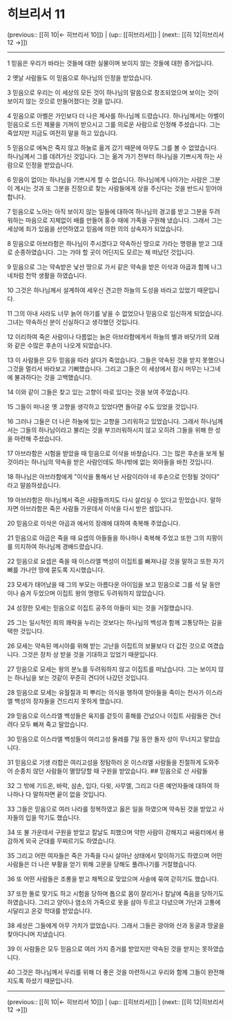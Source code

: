 # 히브리서 11

(previous:: [[히 10|← 히브리서 10]]) | (up:: [[히브리서]]) | (next:: [[히 12|히브리서 12 →]])

***




1 
믿음은 우리가 바라는 것들에 대한 실물이며 보이지 않는 것들에 대한 증거입니다. 



2 
옛날 사람들도 이 믿음으로 하나님의 인정을 받았습니다. 



3 
믿음으로 우리는 이 세상의 모든 것이 하나님의 말씀으로 창조되었으며 보이는 것이 보이지 않는 것으로 만들어졌다는 것을 압니다. 



4 
믿음으로 아벨은 가인보다 더 나은 제사를 하나님께 드렸습니다. 하나님께서는 아벨이 믿음으로 드린 제물을 기꺼이 받으시고 그를 의로운 사람으로 인정해 주셨습니다. 그는 죽었지만 지금도 여전히 말을 하고 있습니다. 



5 
믿음으로 에녹은 죽지 않고 하늘로 옮겨 갔기 때문에 아무도 그를 볼 수 없었습니다. 하나님께서 그를 데려가신 것입니다. 그는 옮겨 가기 전부터 하나님을 기쁘시게 하는 사람으로 인정을 받았습니다. 



6 
믿음이 없이는 하나님을 기쁘시게 할 수 없습니다. 하나님에게 나아가는 사람은 그분이 계시는 것과 또 그분을 진정으로 찾는 사람들에게 상을 주신다는 것을 반드시 믿어야 합니다. 



7 
믿음으로 노아는 아직 보이지 않는 일들에 대하여 하나님의 경고를 받고 그분을 두려워하는 마음으로 지체없이 배를 만들어 홍수 때에 가족을 구원해 냈습니다. 그래서 그는 세상에 죄가 있음을 선언하였고 믿음에 의한 의의 상속자가 되었습니다. 



8 
믿음으로 아브라함은 하나님이 주시겠다고 약속하신 땅으로 가라는 명령을 받고 그대로 순종하였습니다. 그는 가야 할 곳이 어딘지도 모르는 채 떠났던 것입니다. 



9 
믿음으로 그는 약속받은 낯선 땅으로 가서 같은 약속을 받은 이삭과 야곱과 함께 나그네처럼 천막 생활을 하였습니다. 



10 
그것은 하나님께서 설계하여 세우신 견고한 하늘의 도성을 바라고 있었기 때문입니다. 



11 
그의 아내 사라도 너무 늙어 아기를 낳을 수 없었으나 믿음으로 임신하게 되었습니다. 그녀는 약속하신 분이 신실하다고 생각했던 것입니다. 



12 
이리하여 죽은 사람이나 다름없는 늙은 아브라함에게서 하늘의 별과 바닷가의 모래와 같은 수많은 후손이 나오게 되었습니다. 



13 
이 사람들은 모두 믿음을 따라 살다가 죽었습니다. 그들은 약속된 것을 받지 못했으나 그것을 멀리서 바라보고 기뻐했습니다. 그리고 그들은 이 세상에서 잠시 머무는 나그네에 불과하다는 것을 고백했습니다. 



14 
이와 같이 그들은 찾고 있는 고향이 따로 있다는 것을 보여 주었습니다. 



15 
그들이 떠나온 옛 고향을 생각하고 있었다면 돌아갈 수도 있었을 것입니다. 



16 
그러나 그들은 더 나은 하늘에 있는 고향을 그리워하고 있었습니다. 그래서 하나님께서는 그들의 하나님이라고 불리는 것을 부끄러워하시지 않고 오히려 그들을 위해 한 성을 마련해 주셨습니다. 



17 
아브라함은 시험을 받았을 때 믿음으로 이삭을 바쳤습니다. 그는 많은 후손을 보게 될 것이라는 하나님의 약속을 받은 사람인데도 하나밖에 없는 외아들을 바친 것입니다. 



18 
하나님은 아브라함에게 "이삭을 통해서 난 사람이라야 네 후손으로 인정될 것이다" 라고 말씀하셨습니다. 



19 
아브라함은 하나님께서 죽은 사람들까지도 다시 살리실 수 있다고 믿었습니다. 말하자면 아브라함은 죽은 사람들 가운데서 이삭을 다시 받은 셈입니다. 



20 
믿음으로 이삭은 야곱과 에서의 장래에 대하여 축복해 주었습니다. 



21 
믿음으로 야곱은 죽을 때 요셉의 아들들을 하나하나 축복해 주었고 또한 그의 지팡이를 의지하여 하나님께 경배드렸습니다. 



22 
믿음으로 요셉은 죽을 때 이스라엘 백성이 이집트를 빠져나갈 것을 말하고 또한 자기 뼈를 가나안 땅에 묻도록 지시했습니다. 



23 
모세가 태어났을 때 그의 부모는 아름다운 아이임을 보고 믿음으로 그를 석 달 동안이나 숨겨 두었으며 이집트 왕의 명령도 두려워하지 않았습니다. 



24 
성장한 모세는 믿음으로 이집트 공주의 아들이 되는 것을 거절했습니다. 



25 
그는 일시적인 죄의 쾌락을 누리는 것보다는 하나님의 백성과 함께 고통당하는 길을 택한 것입니다. 



26 
모세는 약속된 메시아를 위해 받는 고난을 이집트의 보물보다 더 값진 것으로 여겼습니다. 그것은 장차 상 받을 것을 기대하고 있었기 때문입니다. 



27 
믿음으로 모세는 왕의 분노를 두려워하지 않고 이집트를 떠났습니다. 그는 보이지 않는 하나님을 보는 것같이 꾸준히 견디어 나갔던 것입니다. 



28 
믿음으로 모세는 유월절과 피 뿌리는 의식을 행하여 맏아들을 죽이는 천사가 이스라엘 백성의 장자들을 건드리지 못하게 했습니다. 



29 
믿음으로 이스라엘 백성들은 육지를 걷듯이 홍해를 건넜으나 이집트 사람들은 건너려다 모두 빠져 죽고 말았습니다. 



30 
믿음으로 이스라엘 백성들이 여리고성 둘레를 7일 동안 돌자 성이 무너지고 말았습니다. 



31 
믿음으로 기생 라합은 여리고성을 정탐하러 온 이스라엘 사람들을 친절하게 도와주어 순종치 않던 사람들이 멸망당할 때 구원을 받았습니다. ## 믿음으로 산 사람들 



32 
그 밖에 기드온, 바락, 삼손, 입다, 다윗, 사무엘, 그리고 다른 예언자들에 대하여 하나하나 다 말하자면 끝이 없을 것입니다. 



33 
그들은 믿음으로 여러 나라를 정복하였고 옳은 일을 하였으며 약속된 것을 받았고 사자들의 입을 막기도 했습니다. 



34 
또 불 가운데서 구원을 받았고 칼날도 피했으며 약한 사람이 강해지고 싸움터에서 용감하게 외국 군대를 무찌르기도 하였습니다. 



35 
그리고 어떤 여자들은 죽은 가족을 다시 살아난 상태에서 맞이하기도 하였으며 어떤 사람들은 더 나은 부활을 얻기 위해 고문을 당해도 풀려나기를 거절했습니다. 



36 
또 어떤 사람들은 조롱을 받고 채찍으로 맞았으며 사슬에 묶여 갇히기도 했습니다. 



37 
또한 돌로 맞기도 하고 시험을 당하며 톱으로 몸이 잘리거나 칼날에 죽음을 당하기도 하였습니다. 그리고 양이나 염소의 가죽으로 옷을 삼아 두르고 다녔으며 가난과 고통에 시달리고 온갖 학대를 받았습니다. 



38 
세상은 그들에게 아무 가치가 없었습니다. 그래서 그들은 광야와 산과 동굴과 땅굴을 찾아다니며 지냈습니다. 



39 
이 사람들은 모두 믿음으로 여러 가지 증거를 받았지만 약속된 것을 받지는 못하였습니다. 



40 
그것은 하나님께서 우리를 위해 더 좋은 것을 마련하시고 우리와 함께 그들이 완전해지도록 하셨기 때문입니다.

***

(previous:: [[히 10|← 히브리서 10]]) | (up:: [[히브리서]]) | (next:: [[히 12|히브리서 12 →]])
